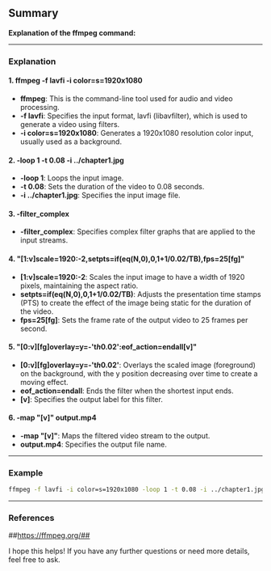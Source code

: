 ## Summary
**Explanation of the ffmpeg command:**

---

### Explanation

#### 1. ffmpeg -f lavfi -i color=s=1920x1080
- **ffmpeg**: This is the command-line tool used for audio and video processing.
- **-f lavfi**: Specifies the input format, lavfi (libavfilter), which is used to generate a video using filters.
- **-i color=s=1920x1080**: Generates a 1920x1080 resolution color input, usually used as a background.

#### 2. -loop 1 -t 0.08 -i ../chapter1.jpg
- **-loop 1**: Loops the input image.
- **-t 0.08**: Sets the duration of the video to 0.08 seconds.
- **-i ../chapter1.jpg**: Specifies the input image file.

#### 3. -filter_complex
- **-filter_complex**: Specifies complex filter graphs that are applied to the input streams.

#### 4. "[1:v]scale=1920:-2,setpts=if(eq(N\,0)\,0\,1+1/0.02/TB),fps=25[fg]"
- **[1:v]scale=1920:-2**: Scales the input image to have a width of 1920 pixels, maintaining the aspect ratio.
- **setpts=if(eq(N\,0)\,0\,1+1/0.02/TB)**: Adjusts the presentation time stamps (PTS) to create the effect of the image being static for the duration of the video.
- **fps=25[fg]**: Sets the frame rate of the output video to 25 frames per second.

#### 5. "[0:v][fg]overlay=y=-'t*h*0.02':eof_action=endall[v]"
- **[0:v][fg]overlay=y=-'t*h*0.02'**: Overlays the scaled image (foreground) on the background, with the y position decreasing over time to create a moving effect.
- **eof_action=endall**: Ends the filter when the shortest input ends.
- **[v]**: Specifies the output label for this filter.

#### 6. -map "[v]" output.mp4
- **-map "[v]"**: Maps the filtered video stream to the output.
- **output.mp4**: Specifies the output file name.

---

### Example
```bash
ffmpeg -f lavfi -i color=s=1920x1080 -loop 1 -t 0.08 -i ../chapter1.jpg -filter_complex "[1:v]scale=1920:-2,setpts=if(eq(N\,0)\,0\,1+1/0.02/TB),fps=25[fg]; [0:v][fg]overlay=y=-'t*h*0.02':eof_action=endall[v]" -map "[v]" output.mp4
```

---

### References
##https://ffmpeg.org/##

I hope this helps! If you have any further questions or need more details, feel free to ask.